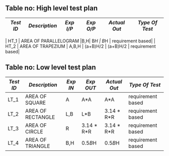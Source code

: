 ## Table no: High level test plan

| *Test ID* | *Description*                                              | *Exp I/P* | *Exp O/P* | *Actual Out* |*Type Of Test*  |    
|-------------|--------------------------------------------------------------|------------|-------------|----------------|------------------|
 

|  HT_1    | AREA OF PARALLELOGRAM |B,H| B*H | B*H | requirement based|
|  HT_2    |  AREA OF TRAPEZIUM    | A,B,H | (a+B)H/2 | (a+B)H/2 | requirement based|




## Table no: Low level test plan

| *Test ID* |  *Description*                                                  | *Exp IN* | *Exp OUT* | *Actual Out* |*Type Of Test*  |    
|-------------|-------------------------------------------------------------------|------------|-------------|----------------|------------------|
|  LT_1       | AREA OF SQUARE | A | A*A | A*A | requirement based|
|  LT_2       |  AREA OF RECTANGLE | L,B |L*B |3.14 * R*R | requirement based|
|  LT_3       | AREA OF CIRCLE  | R | 3.14 * R*R | 3.14 * R*R | requirement based|
|  LT_4       | AREA OF TRIANGLE  | B,H  | 0.5*B*H | 0.5*B*H | requirement based|
